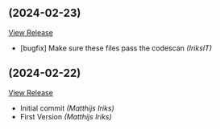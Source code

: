 ##  (2024-02-23)

[View Release](https://github.com/IriksIT/Magento-2-Module-Where-Am-I/releases/tag/1.0.1)

*  [bugfix] Make sure these files pass the codescan *(IriksIT)*

##  (2024-02-22)

[View Release](https://github.com/IriksIT/Magento-2-Module-Where-Am-I/releases/tag/1.0.0)

*  Initial commit *(Matthijs Iriks)*
*  First Version *(Matthijs Iriks)*


